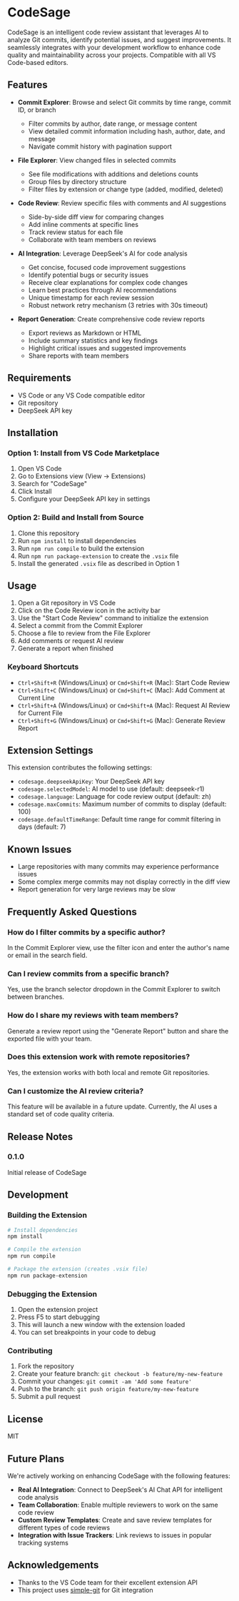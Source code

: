 # CodeSage

CodeSage is an intelligent code review assistant that leverages AI to analyze Git commits, identify potential issues, and suggest improvements. It seamlessly integrates with your development workflow to enhance code quality and maintainability across your projects. Compatible with all VS Code-based editors.

## Features

- **Commit Explorer**: Browse and select Git commits by time range, commit ID, or branch
  - Filter commits by author, date range, or message content
  - View detailed commit information including hash, author, date, and message
  - Navigate commit history with pagination support

- **File Explorer**: View changed files in selected commits
  - See file modifications with additions and deletions counts
  - Group files by directory structure
  - Filter files by extension or change type (added, modified, deleted)

- **Code Review**: Review specific files with comments and AI suggestions
  - Side-by-side diff view for comparing changes
  - Add inline comments at specific lines
  - Track review status for each file
  - Collaborate with team members on reviews

- **AI Integration**: Leverage DeepSeek's AI for code analysis
  - Get concise, focused code improvement suggestions
  - Identify potential bugs or security issues
  - Receive clear explanations for complex code changes
  - Learn best practices through AI recommendations
  - Unique timestamp for each review session
  - Robust network retry mechanism (3 retries with 30s timeout)

- **Report Generation**: Create comprehensive code review reports
  - Export reviews as Markdown or HTML
  - Include summary statistics and key findings
  - Highlight critical issues and suggested improvements
  - Share reports with team members

## Requirements

- VS Code or any VS Code compatible editor
- Git repository
- DeepSeek API key

## Installation

### Option 1: Install from VS Code Marketplace

1. Open VS Code
2. Go to Extensions view (View -> Extensions)
3. Search for "CodeSage"
4. Click Install
5. Configure your DeepSeek API key in settings

### Option 2: Build and Install from Source

1. Clone this repository
2. Run `npm install` to install dependencies
3. Run `npm run compile` to build the extension
4. Run `npm run package-extension` to create the `.vsix` file
5. Install the generated `.vsix` file as described in Option 1

## Usage

1. Open a Git repository in VS Code
2. Click on the Code Review icon in the activity bar
3. Use the "Start Code Review" command to initialize the extension
4. Select a commit from the Commit Explorer
5. Choose a file to review from the File Explorer
6. Add comments or request AI review
7. Generate a report when finished

### Keyboard Shortcuts

- `Ctrl+Shift+R` (Windows/Linux) or `Cmd+Shift+R` (Mac): Start Code Review
- `Ctrl+Shift+C` (Windows/Linux) or `Cmd+Shift+C` (Mac): Add Comment at Current Line
- `Ctrl+Shift+A` (Windows/Linux) or `Cmd+Shift+A` (Mac): Request AI Review for Current File
- `Ctrl+Shift+G` (Windows/Linux) or `Cmd+Shift+G` (Mac): Generate Review Report

## Extension Settings

This extension contributes the following settings:

* `codesage.deepseekApiKey`: Your DeepSeek API key
* `codesage.selectedModel`: AI model to use (default: deepseek-r1)
* `codesage.language`: Language for code review output (default: zh)
* `codesage.maxCommits`: Maximum number of commits to display (default: 100)
* `codesage.defaultTimeRange`: Default time range for commit filtering in days (default: 7)

## Known Issues

- Large repositories with many commits may experience performance issues
- Some complex merge commits may not display correctly in the diff view
- Report generation for very large reviews may be slow

## Frequently Asked Questions

### How do I filter commits by a specific author?

In the Commit Explorer view, use the filter icon and enter the author's name or email in the search field.

### Can I review commits from a specific branch?

Yes, use the branch selector dropdown in the Commit Explorer to switch between branches.

### How do I share my reviews with team members?

Generate a review report using the "Generate Report" button and share the exported file with your team.

### Does this extension work with remote repositories?

Yes, the extension works with both local and remote Git repositories.

### Can I customize the AI review criteria?

This feature will be available in a future update. Currently, the AI uses a standard set of code quality criteria.

## Release Notes

### 0.1.0

Initial release of CodeSage

## Development

### Building the Extension

```bash
# Install dependencies
npm install

# Compile the extension
npm run compile

# Package the extension (creates .vsix file)
npm run package-extension
```

### Debugging the Extension

1. Open the extension project
2. Press F5 to start debugging
3. This will launch a new window with the extension loaded
4. You can set breakpoints in your code to debug

### Contributing

1. Fork the repository
2. Create your feature branch: `git checkout -b feature/my-new-feature`
3. Commit your changes: `git commit -am 'Add some feature'`
4. Push to the branch: `git push origin feature/my-new-feature`
5. Submit a pull request

## License

MIT

## Future Plans

We're actively working on enhancing CodeSage with the following features:

- **Real AI Integration**: Connect to DeepSeek's AI Chat API for intelligent code analysis
- **Team Collaboration**: Enable multiple reviewers to work on the same code review
- **Custom Review Templates**: Create and save review templates for different types of code reviews
- **Integration with Issue Trackers**: Link reviews to issues in popular tracking systems

## Acknowledgements

- Thanks to the VS Code team for their excellent extension API
- This project uses [simple-git](https://github.com/steveukx/git-js) for Git integration
